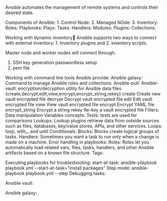 Ansible automates the management of remote systems and controls their desired state.

Components of Ansible:
    1. Control Node:
    2. Managed NOde:
    3. Inventory:
Roles: 
Playbooks:
Plays:
Tasks:
Handlers:
Modules:
Plugins:
Collections:

Working with dynamic inventory
    Ansible supports two ways to connect with external inventory: 1. Inventory plugins and 
                2. inventory scripts.

Master node and worker nodes will connect through:
1. SSH key generation passwordless setup
2. pem file

Working with command line tools Ansible provide:
Ansible galaxy: Command to manage Ansible roles and collections.
Ansible-pull: 
Ansible-vault: encryption/decryption utility for Ansible data files
{create,decrypt,edit,view,encrypt,encrypt_string,rekey}
    create              Create new vault encrypted file
    decrypt             Decrypt vault encrypted file
    edit                Edit vault encrypted file
    view                View vault encrypted file
    encrypt             Encrypt YAML file
    encrypt_string      Encrypt a string
    rekey               Re-key a vault encrypted file
Filters: Data manipulation
Variables concepts:
Tests: tests are used for comparisons
Lookups: Lookup plugins retrieve data from outside sources such as files, databases, key/value stores, APIs, and other services.
Loops: loop, with_<lookup>, and until
Conditionals: 
Blocks: Blocks create logical groups of tasks.
Handlers: Sometimes you want a task to run only when a change is made on a machine.
Error handling in playbooks: 
Roles: Roles let you automatically load related vars, files, tasks, handlers, and other Ansible artifacts based on a known file structure.
Tags: 

Executing playbooks for troubleshooting:
    start-at-task:  ansible-playbook playbook.yml --start-at-task="install packages"
    Step mode:  ansible-playbook playbook.yml --step
Debugging tasks: 

Ansible vault: 

Ansible galaxy: 
